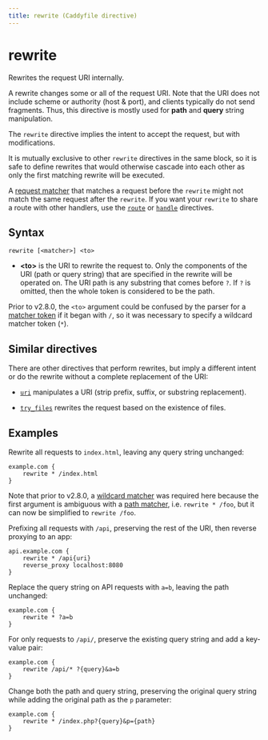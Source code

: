 ```yaml
---
title: rewrite (Caddyfile directive)
---
```


# rewrite

Rewrites the request URI internally.

A rewrite changes some or all of the request URI. Note that the URI does not include scheme or authority (host & port), and clients typically do not send fragments. Thus, this directive is mostly used for **path** and **query** string manipulation.

The `rewrite` directive implies the intent to accept the request, but with modifications.

It is mutually exclusive to other `rewrite` directives in the same block, so it is safe to define rewrites that would otherwise cascade into each other as only the first matching rewrite will be executed.

A [request matcher](/docs/caddyfile/matchers) that matches a request before the `rewrite` might not match the same request after the `rewrite`. If you want your `rewrite` to share a route with other handlers, use the [`route`](route) or [`handle`](handle) directives.


## Syntax

```caddy-d
rewrite [<matcher>] <to>
```

- **&lt;to&gt;** is the URI to rewrite the request to. Only the components of the URI (path or query string) that are specified in the rewrite will be operated on. The URI path is any substring that comes before `?`. If `?` is omitted, then the whole token is considered to be the path.

Prior to v2.8.0, the `<to>` argument could be confused by the parser for a [matcher token](/docs/caddyfile/matchers#syntax) if it began with `/`, so it was necessary to specify a wildcard matcher token (`*`).


## Similar directives

There are other directives that perform rewrites, but imply a different intent or do the rewrite without a complete replacement of the URI:

- [`uri`](uri) manipulates a URI (strip prefix, suffix, or substring replacement).

- [`try_files`](try_files) rewrites the request based on the existence of files.



## Examples

Rewrite all requests to `index.html`, leaving any query string unchanged:

```caddy
example.com {
	rewrite * /index.html
}
```

<aside class="tip">

Note that prior to v2.8.0, a [wildcard matcher](/docs/caddyfile/matchers#wildcard-matchers) was required here because the first argument is ambiguous with a [path matcher](/docs/caddyfile/matchers#path-matchers), i.e. `rewrite * /foo`, but it can now be simplified to `rewrite /foo`.

</aside>

Prefixing all requests with `/api`, preserving the rest of the URI, then reverse proxying to an app:

```caddy
api.example.com {
	rewrite * /api{uri}
	reverse_proxy localhost:8080
}
```

Replace the query string on API requests with `a=b`, leaving the path unchanged:

```caddy
example.com {
	rewrite * ?a=b
}
```

For only requests to `/api/`, preserve the existing query string and add a key-value pair:

```caddy
example.com {
	rewrite /api/* ?{query}&a=b
}
```

Change both the path and query string, preserving the original query string while adding the original path as the `p` parameter:

```caddy
example.com {
	rewrite * /index.php?{query}&p={path}
}
```

